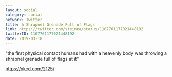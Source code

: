 ```yaml
---
layout: social
category: social
network: Twitter
title: A Shrapnel Grenade Full of Flags
link: https://twitter.com/steinea/status/1107761177021448192
twitterID: 1107761177021448192
date: 2019-03-18
---
```


"the first physical contact humans had with a heavenly body was throwing a shrapnel grenade full of flags at it"

<https://xkcd.com/2125/>
